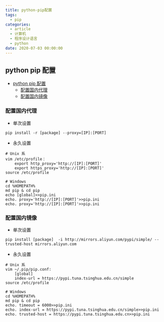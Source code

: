 ```yaml
---
title: python-pip配置
tags:
  - pip
categories:
  - article
  - 计算机
  - 程序设计语言
  - python
date: 2020-07-03 00:00:00
---
```


## python pip 配置

- [python pip 配置](#python-pip-配置)
  - [配置国内代理](#配置国内代理)
  - [配置国内镜像](#配置国内镜像)

### 配置国内代理

- 单次设置

```shell
pip install -r [package] --proxy=[IP]:[PORT]
```

- 永久设置

```shell
# Unix 系
vim /etc/profile：
    export http_proxy='http://[IP]:[PORT]'
    export https_proxy='http://[IP]:[PORT]'
source /etc/profile

# Windows
cd %HOMEPATH%
md pip & cd pip
echo [global]>>pip.ini
echo. proxy='http://[IP]:[PORT]'>>pip.ini
echo. proxy='http://[IP]:[PORT]'>>pip.ini
```

### 配置国内镜像

- 单次设置

```shell
pip install [package]  -i http://mirrors.aliyun.com/pypi/simple/ --trusted-host mirrors.aliyun.com
```

- 永久设置

```shell
# Unix 系
vim ~/.pip/pip.conf:
    [global]
    index-url = https://pypi.tuna.tsinghua.edu.cn/simple
source /etc/profile

# Windows
cd %HOMEPATH%
md pip & cd pip
echo. timeout = 6000>>pip.ini
echo. index-url = https://pypi.tuna.tsinghua.edu.cn/simple>>pip.ini
echo. trusted-host = https://pypi.tuna.tsinghua.edu.cn>>pip.ini
```
